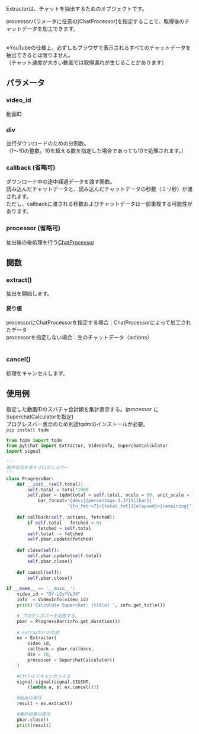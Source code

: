 Extractorは、チャットを抽出するためのオブジェクトです。<br>

processorパラメータに任意の[ChatProcessor]を指定することで、取得後のチャットデータを加工できます。<br><br>



※YouTubeの仕様上、必ずしもブラウザで表示されるすべてのチャットデータを抽出できるとは限りません。<br>（チャット速度が大きい動画では取得漏れが生じることがあります）<br>


## パラメータ
### video_id
動画ID

### div
並行ダウンロードのための分割数。<br>
（1～10の整数。10を超える数を指定した場合であっても10で処理されます。）

### callback (省略可)
ダウンロード中の途中経過データを渡す関数。<br>
読み込んだチャットデータと、読み込んだチャットデータの秒数（ミリ秒）が渡されます。<br>
ただし、callbackに渡される秒数およびチャットデータは一部重複する可能性があります。

### processor (省略可)
抽出後の後処理を行う[ChatProcessor](https://github.com/taizan-hokuto/pytchat/wiki/ChatProcessor)<br>


## 関数
### extract()
抽出を開始します。
<br>
#### 戻り値
processorにChatProcessorを指定する場合：ChatProcessorによって加工されたデータ<br>
processorを指定しない場合：生のチャットデータ（actions）<br>
<br>

### cancel()
処理をキャンセルします。


## 使用例
指定した動画IDのスパチャ合計額を集計表示する。(processor に SuperchatCalculatorを指定)<br>
プログレスバー表示のため別途tqdmのインストールが必要。<br>
`pip install tqdm`

```python
from tqdm import tqdm
from pytchat import Extractor, VideoInfo, SuperchatCalculator
import signal

'''
進捗状況を表すプログレスバー
'''
class ProgressBar:
    def __init__(self,total):
        self.total = total*1000
        self.pbar = tqdm(total = self.total, ncols = 80, unit_scale = 1,
            bar_format='{desc}{percentage:3.1f}%|{bar}|'
                       '[{n_fmt:>7}/{total_fmt}]{elapsed}<{remaining}')
        
    def callback(self, actions, fetched):
        if self.total - fetched < 0:
            fetched = self.total
        self.total -= fetched
        self.pbar.update(fetched)
    
    def close(self):
        self.pbar.update(self.total)
        self.pbar.close()
    
    def cancel(self):
        self.pbar.close()

if __name__ == '__main__':
    video_id = "GY-LSsYVpJ4"
    info  = VideoInfo(video_id)
    print('Calculate Superchat: [title] ', info.get_title())    

    # プログレスバーを用意する。
    pbar = ProgressBar(info.get_duration())
 
    # Extractorの生成
    ex = Extractor(
        video_id,
        callback = pbar.callback,
        div = 10,
        processor = SuperchatCalculator()
    )

    #Ctrl+Cでキャンセルする
    signal.signal(signal.SIGINT,  
        (lambda a, b: ex.cancel()))

    #抽出の実行
    result = ex.extract()

    #集計結果の表示
    pbar.close()
    print(result)
```